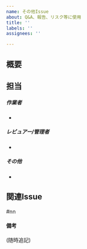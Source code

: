 ```yaml
---
name: その他Issue
about: Q&A、報告、リスク等に使用
title: ''
labels: ''
assignees: ''

---
```


## 概要  


## 担当

##### 作業者

- 

##### レビュアー/管理者

- 

##### その他

- 

## 関連Issue  

#nn

#### 備考  

(随時追記)
